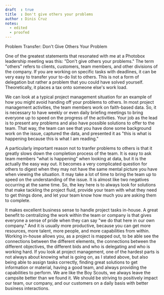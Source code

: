 ```yaml
---
draft  : true
title  : Don't give others your problems
author : Dinis Cruz
notes:
  - edited
  - proofed
---
```

Problem Transfer:  Don't Give Others Your Problem

One of the greatest statements that resonated with me at a Photobox leadership meeting was this: "Don't give others your problems."  The term "others" refers to clients, customers, team members, and other divisions of the company. If you are working on specific tasks with deadlines, it can be very easy to transfer your to-do list to others. This is not a form of delegation but rather a problem that you could have solved yourself. Theoretically, it places a tax onto someone else's work load.  

We can look at a typical project management situation for an example of how you might avoid handing off your problems to others. In most project management activities, the team members work on faith-based data. So, it is necessary to have weekly or even daily briefing meetings to bring everyone up to speed on the progress of the activities. Your job as the lead is to present any problems and also have possible solutions to offer to the team. That way, the team can see that you have done some background work on the issue, captured the data, and presented it as "this is what is happening because this is what I am reading."

A particularly important reason not to tranfer problems to others is that it greatly slows down the completion process of the team. It is easy to ask team members "what is happening" when looking at data, but it is the actually the easy way out. It becomes a very complicated question for others to digest when they may not have the same mental picture you have when viewing the situation. It may take a lot of time to bring the team up to speed on the understanding of the issue. It is almost like two negatives occurring at the same time. So, the key here is to always look for solutions that make tackling the project fluid, provide your team with what they need to get things done, and let your team know how much you are asking them to complete.

It makes excellent business sense to handle project tasks in-house. A great benefit to centralizing the work within the team or company is that gives everyone a sense of pride when they can say "we do that here in our own company." And it is usually more productive, because you can get more resources, more talent, more people, and more capabilities from within. Working in-house allows you, as a project is mapped out, to be able see the connections between the different elements, the connections between the different objectives, the different bids and who is delegating and who is working hard. If you look at project management, one of the hardest parts is not always about knowing what is going on, as I stated above, but also being able to assign tasks correctly, finding great solutions to get information or material, having a good team, and always providing the capabilities to perform. We are like the Boy Scouts, we always leave the campsite better than we found it. We should be striving to positively impact our team, our company, and our customers on a daily basis with better business interactions.  
